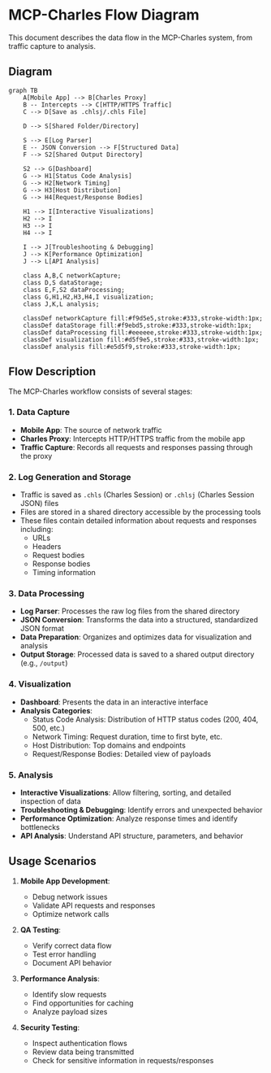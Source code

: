 # MCP-Charles Flow Diagram

This document describes the data flow in the MCP-Charles system, from traffic capture to analysis.

## Diagram

```mermaid
graph TB
    A[Mobile App] --> B[Charles Proxy]
    B -- Intercepts --> C[HTTP/HTTPS Traffic]
    C --> D[Save as .chlsj/.chls File]
    
    D --> S[Shared Folder/Directory]
    
    S --> E[Log Parser]
    E -- JSON Conversion --> F[Structured Data]
    F --> S2[Shared Output Directory]
    
    S2 --> G[Dashboard]
    G --> H1[Status Code Analysis]
    G --> H2[Network Timing]
    G --> H3[Host Distribution]
    G --> H4[Request/Response Bodies]
    
    H1 --> I[Interactive Visualizations]
    H2 --> I
    H3 --> I
    H4 --> I
    
    I --> J[Troubleshooting & Debugging]
    J --> K[Performance Optimization]
    J --> L[API Analysis]
    
    class A,B,C networkCapture;
    class D,S dataStorage;
    class E,F,S2 dataProcessing;
    class G,H1,H2,H3,H4,I visualization;
    class J,K,L analysis;
    
    classDef networkCapture fill:#f9d5e5,stroke:#333,stroke-width:1px;
    classDef dataStorage fill:#f9ebd5,stroke:#333,stroke-width:1px;
    classDef dataProcessing fill:#eeeeee,stroke:#333,stroke-width:1px;
    classDef visualization fill:#d5f9e5,stroke:#333,stroke-width:1px;
    classDef analysis fill:#e5d5f9,stroke:#333,stroke-width:1px;
```

## Flow Description

The MCP-Charles workflow consists of several stages:

### 1. Data Capture
- **Mobile App**: The source of network traffic
- **Charles Proxy**: Intercepts HTTP/HTTPS traffic from the mobile app
- **Traffic Capture**: Records all requests and responses passing through the proxy

### 2. Log Generation and Storage
- Traffic is saved as `.chls` (Charles Session) or `.chlsj` (Charles Session JSON) files
- Files are stored in a shared directory accessible by the processing tools
- These files contain detailed information about requests and responses including:
  - URLs
  - Headers
  - Request bodies
  - Response bodies
  - Timing information

### 3. Data Processing
- **Log Parser**: Processes the raw log files from the shared directory
- **JSON Conversion**: Transforms the data into a structured, standardized JSON format
- **Data Preparation**: Organizes and optimizes data for visualization and analysis
- **Output Storage**: Processed data is saved to a shared output directory (e.g., `/output`)

### 4. Visualization
- **Dashboard**: Presents the data in an interactive interface
- **Analysis Categories**:
  - Status Code Analysis: Distribution of HTTP status codes (200, 404, 500, etc.)
  - Network Timing: Request duration, time to first byte, etc.
  - Host Distribution: Top domains and endpoints
  - Request/Response Bodies: Detailed view of payloads

### 5. Analysis
- **Interactive Visualizations**: Allow filtering, sorting, and detailed inspection of data
- **Troubleshooting & Debugging**: Identify errors and unexpected behavior
- **Performance Optimization**: Analyze response times and identify bottlenecks
- **API Analysis**: Understand API structure, parameters, and behavior

## Usage Scenarios

1. **Mobile App Development**:
   - Debug network issues
   - Validate API requests and responses
   - Optimize network calls

2. **QA Testing**:
   - Verify correct data flow
   - Test error handling
   - Document API behavior

3. **Performance Analysis**:
   - Identify slow requests
   - Find opportunities for caching
   - Analyze payload sizes

4. **Security Testing**:
   - Inspect authentication flows
   - Review data being transmitted
   - Check for sensitive information in requests/responses 
